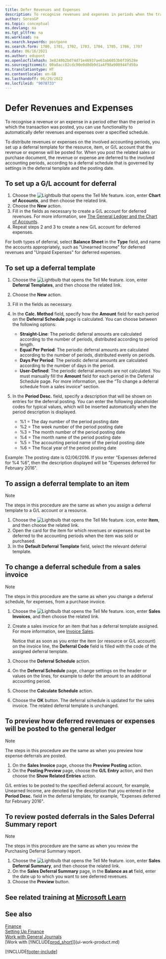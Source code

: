 ```yaml
---
title: Defer Revenues and Expenses
description: To recognise revenues and expenses in periods when the transaction was not posted, you can automatically defer or postpone them over a specified schedule.
author: SorenGP
ms.topic: conceptual
ms.devlang: na
ms.tgt_pltfrm: na
ms.workload: na
ms.search.keywords: postpone
ms.search.form: 1700, 1701, 1702, 1703, 1704, 1705, 1706, 1707
ms.date: 06/16/2021
ms.author: edupont
ms.openlocfilehash: 3e8240b2bd74d71e46937ae63ab6053b0f39528e
ms.sourcegitcommit: 00a8acc82cdc90e0d0db9d1a4f98a908944fd50a
ms.translationtype: HT
ms.contentlocale: en-GB
ms.lasthandoff: 06/29/2022
ms.locfileid: "9078733"
---
```

# <a name="defer-revenues-and-expenses"></a>Defer Revenues and Expenses

To recognise a revenue or an expense in a period other than the period in which the transaction was posted, you can use functionality to automatically defer revenues and expenses over a specified schedule.

To distribute revenues or expenses on the involved accounting periods, you set up a deferral template for the resource, item, or G/L account that the revenue or expense will be posted for. When you post the related sales or purchase document, the revenue or expense are deferred to the involved accounting periods, according to a deferral schedule that is governed by settings in the deferral template and the posting date.

## <a name="to-set-up-a-gl-account-for-deferral"></a>To set up a G/L account for deferral

1. Choose the ![Lightbulb that opens the Tell Me feature.](media/ui-search/search_small.png "Tell me what you want to do") icon, enter **Chart of Accounts**, and then choose the related link.
2. Choose the **New** action.
3. Fill in the fields as necessary to create a G/L account for deferred revenues. For more information, see [The General Ledger and the Chart of Accounts](finance-general-ledger.md).
4. Repeat steps 2 and 3 to create a new G/L account for deferred expenses.

For both types of deferral, select **Balance Sheet** in the **Type** field, and name the accounts appropriately, such as "Unearned Income" for deferred revenues and "Unpaid Expenses" for deferred expenses.

## <a name="to-set-up-a-deferral-template"></a>To set up a deferral template

1. Choose the ![Lightbulb that opens the Tell Me feature.](media/ui-search/search_small.png "Tell me what you want to do") icon, enter **Deferral Templates**, and then choose the related link.
2. Choose the **New** action.
3. Fill in the fields as necessary.
4. In the **Calc. Method** field, specify how the **Amount** field for each period on the **Deferral Schedule** page is calculated. You can choose between the following options:

   * **Straight-Line**: The periodic deferral amounts are calculated according to the number of periods, distributed according to period length.
   * **Equal Per Period**: The periodic deferral amounts are calculated according to the number of periods, distributed evenly on periods.
   * **Days Per Period**: The periodic deferral amounts are calculated according to the number of days in the period.
   * **User-Defined**: The periodic deferral amounts are not calculated. You must manually fill the **Amount** field for each period in the Deferral Schedule page. For more information, see the “To change a deferral schedule from a sales invoice” section.
5. In the **Period Desc.** field, specify a description that will be shown on entries for the deferral posting. You can enter the following placeholder codes for typical values, which will be inserted automatically when the period description is displayed.

   * %1 = The day number of the period posting date
   * %2 = The week number of the period posting date
   * %3 = The month number of the period posting date
   * %4 = The month name of the period posting date
   * %5 = The accounting period name of the period posting date
   * %6 = The fiscal year of the period posting date

Example: The posting date is 02/06/2016. If you enter “Expenses deferred for %4 %6”, then the description displayed will be "Expenses deferred for February 2016".

## <a name="to-assign-a-deferral-template-to-an-item"></a>To assign a deferral template to an item

> [!NOTE]  
> The steps in this procedure are the same as when you assign a deferral template to a G/L account or a resource.

1. Choose the ![Lightbulb that opens the Tell Me feature.](media/ui-search/search_small.png "Tell me what you want to do") icon, enter **Item**, and then choose the related link.
2. Open the card for the item for which revenues or expenses must be deferred to the accounting periods when the item was sold or purchased.
3. In the **Default Deferral Template** field, select the relevant deferral template.

## <a name="to-change-a-deferral-schedule-from-a-sales-invoice"></a>To change a deferral schedule from a sales invoice

> [!NOTE]  
> The steps in this procedure are the same as when you change a deferral schedule, for expenses, from a purchase invoice.

1. Choose the ![Lightbulb that opens the Tell Me feature.](media/ui-search/search_small.png "Tell me what you want to do") icon, enter **Sales Invoices**, and then choose the related link.
2. Create a sales invoice for an item that has a deferral template assigned. For more information, see [Invoice Sales](sales-how-invoice-sales.md).

    Notice that as soon as you enter the item (or resource or G/L account) on the invoice line, the **Deferral Code** field is filled with the code of the assigned deferral template.
3. Choose the **Deferral Schedule** action.
4. On the **Deferral Schedule** page, change settings on the header or values on the lines, for example to defer the amount to an additional accounting period.
5. Choose the **Calculate Schedule** action.
6. Choose the **OK** button. The deferral schedule is updated for the sales invoice. The related deferral template is unchanged.

## <a name="to-preview-how-deferred-revenues-or-expenses-will-be-posted-to-the-general-ledger"></a>To preview how deferred revenues or expenses will be posted to the general ledger

> [!NOTE]  
> The steps in this procedure are the same as when you preview how expense deferrals are posted.

1. On the **Sales Invoice** page, choose the **Preview Posting** action.
2. On the **Posting Preview** page, choose the **G/L Entry** action, and then choose the **Show Related Entries** action.

G/L entries to be posted to the specified deferral account, for example, Unearned Income, are denoted by the description that you entered in the **Period Desc.** field in the deferral template, for example, "Expenses deferred for February 2016".

## <a name="to-review-posted-deferrals-in-the-sales-deferral-summary-report"></a>To review posted deferrals in the Sales Deferral Summary report

> [!NOTE]  
> The steps in this procedure are the same as when you review the Purchasing Deferral Summary report.

1. Choose the ![Lightbulb that opens the Tell Me feature.](media/ui-search/search_small.png "Tell me what you want to do") icon, enter **Sales Deferral Summary**, and then choose the related link.
2. On the **Sales Deferral Summary** page, in the **Balance as at** field, enter the date up to which you want to see deferred revenues.
3. Choose the **Preview** button.

## <a name="see-related-training-at-microsoft-learn"></a>See related training at [Microsoft Learn](/learn/modules/processing-invoices-dynamics-365-business-central/)

## <a name="see-also"></a>See also 

[Finance](finance.md)  
[Setting Up Finance](finance-setup-finance.md)  
[Work with General Journals](ui-work-general-journals.md)  
[Work with [!INCLUDE[prod_short](includes/prod_short.md)]](ui-work-product.md)


[!INCLUDE[footer-include](includes/footer-banner.md)]